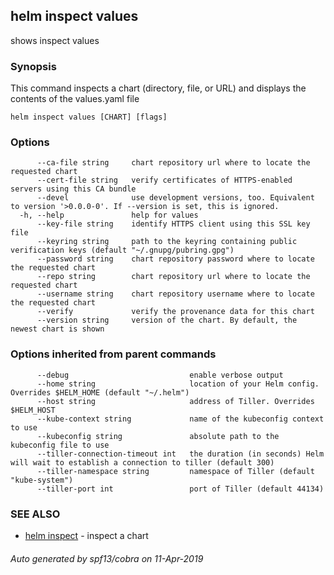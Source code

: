 ## helm inspect values

shows inspect values

### Synopsis


This command inspects a chart (directory, file, or URL) and displays the contents
of the values.yaml file


```
helm inspect values [CHART] [flags]
```

### Options

```
      --ca-file string     chart repository url where to locate the requested chart
      --cert-file string   verify certificates of HTTPS-enabled servers using this CA bundle
      --devel              use development versions, too. Equivalent to version '>0.0.0-0'. If --version is set, this is ignored.
  -h, --help               help for values
      --key-file string    identify HTTPS client using this SSL key file
      --keyring string     path to the keyring containing public verification keys (default "~/.gnupg/pubring.gpg")
      --password string    chart repository password where to locate the requested chart
      --repo string        chart repository url where to locate the requested chart
      --username string    chart repository username where to locate the requested chart
      --verify             verify the provenance data for this chart
      --version string     version of the chart. By default, the newest chart is shown
```

### Options inherited from parent commands

```
      --debug                           enable verbose output
      --home string                     location of your Helm config. Overrides $HELM_HOME (default "~/.helm")
      --host string                     address of Tiller. Overrides $HELM_HOST
      --kube-context string             name of the kubeconfig context to use
      --kubeconfig string               absolute path to the kubeconfig file to use
      --tiller-connection-timeout int   the duration (in seconds) Helm will wait to establish a connection to tiller (default 300)
      --tiller-namespace string         namespace of Tiller (default "kube-system")
      --tiller-port int                 port of Tiller (default 44134)
```

### SEE ALSO

* [helm inspect](helm_inspect.md)	 - inspect a chart

###### Auto generated by spf13/cobra on 11-Apr-2019
